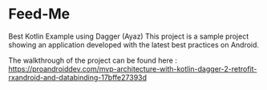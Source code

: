 # Feed-Me
Best Kotlin Example using Dagger (Ayaz)
This project is a sample project showing an application developed with the latest best practices on Android.

The walkthrough of the project can be found here : https://proandroiddev.com/mvp-architecture-with-kotlin-dagger-2-retrofit-rxandroid-and-databinding-17bffe27393d
